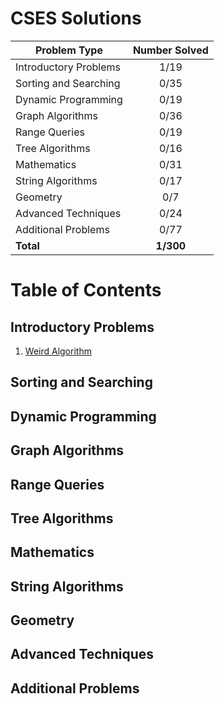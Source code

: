 # CSES Solutions

| Problem Type          | Number Solved |
|-----------------------|:-------------:|
| Introductory Problems |     1/19     |
| Sorting and Searching |     0/35     |
| Dynamic Programming   |     0/19     |
| Graph Algorithms      |     0/36     |
| Range Queries         |     0/19     |
| Tree Algorithms       |     0/16     |
| Mathematics           |     0/31     |
| String Algorithms     |     0/17     |
| Geometry              |      0/7      |
| Advanced Techniques   |     0/24     |
| Additional Problems   |     0/77     |
| **Total**             |  **1/300**  |

# Table of Contents

## Introductory Problems
1. [Weird Algorithm](/Introductory%20Problems/Weird%20Algorithm.cpp)

## Sorting and Searching

## Dynamic Programming

## Graph Algorithms


## Range Queries



## Tree Algorithms


## Mathematics


## String Algorithms



## Geometry


## Advanced Techniques


## Additional Problems
